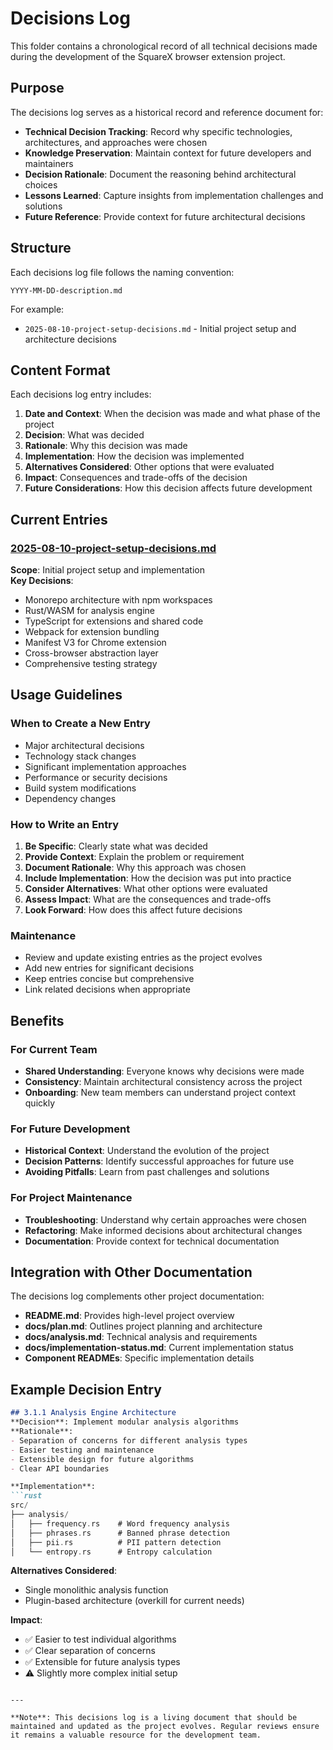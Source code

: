 # Decisions Log

This folder contains a chronological record of all technical decisions made during the development of the SquareX browser extension project.

## Purpose

The decisions log serves as a historical record and reference document for:

- **Technical Decision Tracking**: Record why specific technologies, architectures, and approaches were chosen
- **Knowledge Preservation**: Maintain context for future developers and maintainers
- **Decision Rationale**: Document the reasoning behind architectural choices
- **Lessons Learned**: Capture insights from implementation challenges and solutions
- **Future Reference**: Provide context for future architectural decisions

## Structure

Each decisions log file follows the naming convention:
```
YYYY-MM-DD-description.md
```

For example:
- `2025-08-10-project-setup-decisions.md` - Initial project setup and architecture decisions

## Content Format

Each decisions log entry includes:

1. **Date and Context**: When the decision was made and what phase of the project
2. **Decision**: What was decided
3. **Rationale**: Why this decision was made
4. **Implementation**: How the decision was implemented
5. **Alternatives Considered**: Other options that were evaluated
6. **Impact**: Consequences and trade-offs of the decision
7. **Future Considerations**: How this decision affects future development

## Current Entries

### [2025-08-10-project-setup-decisions.md](2025-08-10-project-setup-decisions.md)
**Scope**: Initial project setup and implementation  
**Key Decisions**:
- Monorepo architecture with npm workspaces
- Rust/WASM for analysis engine
- TypeScript for extensions and shared code
- Webpack for extension bundling
- Manifest V3 for Chrome extension
- Cross-browser abstraction layer
- Comprehensive testing strategy

## Usage Guidelines

### When to Create a New Entry
- Major architectural decisions
- Technology stack changes
- Significant implementation approaches
- Performance or security decisions
- Build system modifications
- Dependency changes

### How to Write an Entry
1. **Be Specific**: Clearly state what was decided
2. **Provide Context**: Explain the problem or requirement
3. **Document Rationale**: Why this approach was chosen
4. **Include Implementation**: How the decision was put into practice
5. **Consider Alternatives**: What other options were evaluated
6. **Assess Impact**: What are the consequences and trade-offs
7. **Look Forward**: How does this affect future decisions

### Maintenance
- Review and update existing entries as the project evolves
- Add new entries for significant decisions
- Keep entries concise but comprehensive
- Link related decisions when appropriate

## Benefits

### For Current Team
- **Shared Understanding**: Everyone knows why decisions were made
- **Consistency**: Maintain architectural consistency across the project
- **Onboarding**: New team members can understand project context quickly

### For Future Development
- **Historical Context**: Understand the evolution of the project
- **Decision Patterns**: Identify successful approaches for future use
- **Avoiding Pitfalls**: Learn from past challenges and solutions

### For Project Maintenance
- **Troubleshooting**: Understand why certain approaches were chosen
- **Refactoring**: Make informed decisions about architectural changes
- **Documentation**: Provide context for technical documentation

## Integration with Other Documentation

The decisions log complements other project documentation:

- **README.md**: Provides high-level project overview
- **docs/plan.md**: Outlines project planning and architecture
- **docs/analysis.md**: Technical analysis and requirements
- **docs/implementation-status.md**: Current implementation status
- **Component READMEs**: Specific implementation details

## Example Decision Entry

```markdown
## 3.1.1 Analysis Engine Architecture
**Decision**: Implement modular analysis algorithms  
**Rationale**:
- Separation of concerns for different analysis types
- Easier testing and maintenance
- Extensible design for future algorithms
- Clear API boundaries

**Implementation**:
```rust
src/
├── analysis/
│   ├── frequency.rs    # Word frequency analysis
│   ├── phrases.rs      # Banned phrase detection
│   ├── pii.rs          # PII pattern detection
│   └── entropy.rs      # Entropy calculation
```

**Alternatives Considered**:
- Single monolithic analysis function
- Plugin-based architecture (overkill for current needs)

**Impact**:
- ✅ Easier to test individual algorithms
- ✅ Clear separation of concerns
- ✅ Extensible for future analysis types
- ⚠️ Slightly more complex initial setup
```

---

**Note**: This decisions log is a living document that should be maintained and updated as the project evolves. Regular reviews ensure it remains a valuable resource for the development team.
